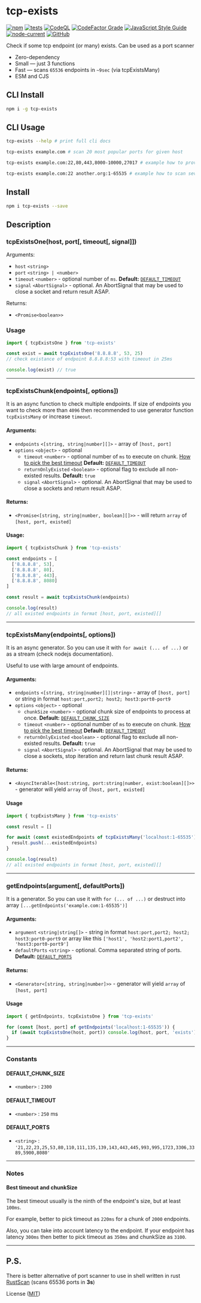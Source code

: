 # tcp-exists
[![npm](https://img.shields.io/npm/v/tcp-exists)](https://www.npmjs.com/package/tcp-exists)
[![tests](https://github.com/JerryCauser/tcp-exists/actions/workflows/tests.yml/badge.svg)](https://github.com/JerryCauser/tcp-exists/actions/workflows/tests.yml)
[![CodeQL](https://github.com/JerryCauser/tcp-exists/actions/workflows/codeql.yml/badge.svg)](https://github.com/JerryCauser/tcp-exists/actions/workflows/codeql.yml)
[![CodeFactor Grade](https://img.shields.io/codefactor/grade/github/JerryCauser/tcp-exists/master)](https://www.codefactor.io/repository/github/jerrycauser/tcp-exists)
[![JavaScript Style Guide](https://img.shields.io/badge/code_style-standard-brightgreen.svg)](https://standardjs.com)
[![node-current](https://img.shields.io/node/v/tcp-exists)](https://nodejs.org)
[![GitHub](https://img.shields.io/github/license/JerryCauser/tcp-exists)](https://github.com/JerryCauser/tcp-exists/blob/master/LICENSE)

Check if some tcp endpoint (or many) exists. Can be used as a port scanner

- Zero-dependency
- Small — just 3 functions
- Fast — scans `65536` endpoints in `~9sec` (via tcpExistsMany)
- ESM and CJS 

## CLI Install

```bash
npm i -g tcp-exists
```

## CLI Usage
```bash
tcp-exists --help # print full cli docs 
```
```bash
tcp-exists example.com # scan 20 most popular ports for given host
```
```bash
tcp-exists example.com:22,80,443,8000-10000,27017 # example how to provide list/ranges of ports 
```

```bash
tcp-exists example.com:22 another.org:1-65535 # example how to scan several endpoints 
```

## Install

```bash
npm i tcp-exists --save
```

## Description

### tcpExistsOne(host, port[, timeout[, signal]])
Arguments:
- `host` `<string>`
- `port` `<string> | <number>`
- `timeout` `<number>` - optional number of `ms`. **Default:** [`DEFAULT_TIMEOUT`][timeout]
- `signal` `<AbortSignal>` - optional. An AbortSignal that may be used to close a socket and return result ASAP.

Returns:
- `<Promise<boolean>>`

### Usage
```javascript
import { tcpExistsOne } from 'tcp-exists'

const exist = await tcpExistsOne('8.8.8.8', 53, 25)
// check existance of endpoint 8.8.8.8:53 with timeout in 25ms

console.log(exist) // true
```

---


### tcpExistsChunk(endpoints[, options])
It is an async function to check multiple endpoints. If size of endpoints you want to check more than `4096` then recommended to use generator function `tcpExistsMany` or increase `timeout`.

#### Arguments:
- `endpoints` `<[string, string|number][]>` - array of `[host, port]`
- `options` `<object>` - optional
    - `timeout` `<number>` - optional number of `ms` to execute on chunk. [How to pick the best timeout][notes-best] **Default:** [`DEFAULT_TIMEOUT`][timeout]
    - `returnOnlyExisted` `<boolean>` - optional flag to exclude all non-existed results. **Default:** `true`
    - `signal` `<AbortSignal>` - optional. An AbortSignal that may be used to close a sockets and return result ASAP.

#### Returns:
- `<Promise<[string, string|number, boolean][]>>` - will return `array` of `[host, port, existed]`


#### Usage:
```javascript
import { tcpExistsChunk } from 'tcp-exists'

const endpoints = [
  ['8.8.8.8', 53],
  ['8.8.8.8', 80],
  ['8.8.8.8', 443],
  ['8.8.8.8', 8080]
]

const result = await tcpExistsChunk(endpoints)

console.log(result)
// all existed endpoints in format [host, port, existed][]
```

---


### tcpExistsMany(endpoints[, options])
It is an async generator. So you can use it with `for await (... of ...)` or as a stream (check nodejs documentation).

Useful to use with large amount of endpoints.

#### Arguments:
- `endpoints` `<[string, string|number][]|string>` - array of `[host, port]` or string in format `host:port,port2; host2; host3:port0-port9`
- `options` `<object>` - optional
  - `chunkSize` `<number>` - optional chunk size of endpoints to process at once. **Default:** [`DEFAULT_CHUNK_SIZE`][chunk-size]
  - `timeout` `<number>` - optional number of `ms` to execute on chunk. [How to pick the best timeout][notes-best] **Default:** [`DEFAULT_TIMEOUT`][timeout]
  - `returnOnlyExisted` `<boolean>` - optional flag to exclude all non-existed results. **Default:** `true`
  - `signal` `<AbortSignal>` - optional. An AbortSignal that may be used to close a sockets, stop iteration and return last chunk result ASAP.

#### Returns:
- `<AsyncIterable<[host:string, port:string|number, exist:boolean][]>>` - generator will yield `array` of `[host, port, existed]`


#### Usage
```javascript
import { tcpExistsMany } from 'tcp-exists'

const result = []

for await (const existedEndpoints of tcpExistsMany('localhost:1-65535')) {
  result.push(...existedEndpoints)
}

console.log(result)
// all existed endpoints in format [host, port, existed][]
```
---

### getEndpoints(argument[, defaultPorts])
It is a generator. So you can use it with `for (... of ...)` or destruct into array `[...getEndpoints('example.com:1-65535')]`

#### Arguments:
- `argument` `<string|string[]>` - string in format `host:port,port2; host2; host3:port0-port9` or array like this `['host1', 'host2:port1,port2', 'host3:port0-port9']`
- `defaultPorts` `<string>` - optional. Comma separated string of ports. **Default:** [`DEFAULT_PORTS`][ports] 

#### Returns:
- `<Generator<[string, string|number]>>` - generator will yield `array` of `[host, port]`


#### Usage
```javascript
import { getEndpoints, tcpExistsOne } from 'tcp-exists'

for (const [host, port] of getEndpoints('localhost:1-65535')) {
  if (await tcpExistsOne(host, port)) console.log(host, port, 'exists')
}
```

---

### Constants

#### DEFAULT_CHUNK_SIZE
- `<number>` : `2300`
  
#### DEFAULT_TIMEOUT
- `<number>` : `250` ms

#### DEFAULT_PORTS
- `<string>` : `'21,22,23,25,53,80,110,111,135,139,143,443,445,993,995,1723,3306,3389,5900,8080'`


---

### Notes

#### Best timeout and chunkSize
The best timeout usually is the ninth of the endpoint's size, but at least `100ms`.

For example, better to pick timeout as `220ms` for a chunk of `2000` endpoints.

Also, you can take into account latency to the endpoint.
If your endpoint has latency `300ms` then better to pick timeout as `350ms` and chunkSize as `3100`.

---

## P.S.

There is better alternative of port scanner to use in shell written in rust [RustScan](https://github.com/RustScan/RustScan) (scans 65536 ports in **3s**)

License ([MIT](LICENSE))

[chunk-size]: #DEFAULT_CHUNK_SIZE
[timeout]: #DEFAULT_TIMEOUT
[ports]: #DEFAULT_PORTS
[notes-best]: #best-timeout-and-chunksize
